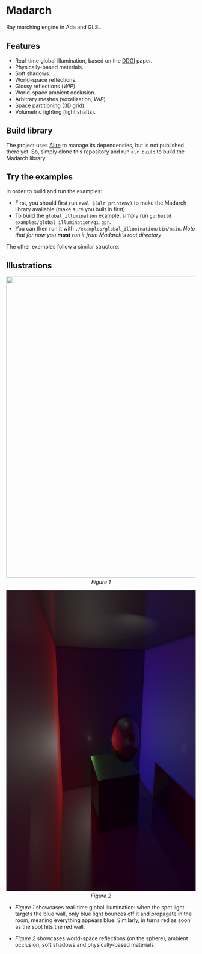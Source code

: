 # Madarch
Ray marching engine in Ada and GLSL.

## Features

- Real-time global illumination, based on the <a href=http://jcgt.org/published/0008/02/01/paper-lowres.pdf>DDGI</a> paper.
- Physically-based materials.
- Soft shadows.
- World-space reflections.
- Glossy reflections (*WIP*).
- World-space ambient occlusion.
- Arbitrary meshes (voxelization, *WIP*).
- Space partitioning (3D grid).
- Volumetric lighting (light shafts).

## Build library

The project uses [Alire](https://alire.ada.dev/) to manage its dependencies, but is not published there yet. So, simply clone this repository and run `alr build` to build the Madarch library.

## Try the examples

In order to build and run the examples:

- First, you should first run `eval $(alr printenv)` to make the Madarch library available (make sure you built in first).
- To build the `global_illumination` example, simply run `gprbuild examples/global_illumination/gi.gpr`.
- You can then run it with `./examples/global_illumination/bin/main`. *Note that for now you **must** run it from Madarch's root directory*

The other examples follow a similar structure.

## Illustrations

<p align="center">
  <img width=800 height=800 src="media/realtime_gi.gif"><br>
  <i>Figure 1</i>
</p>

<p align="center">
  <img width=800 height=800 src="media/room.png"><br>
  <i>Figure 2</i>
</p>

- *Figure 1* showcases real-time global illumination: when the spot light targets the blue wall, only blue light bounces off it and propagate in the room, meaning everything appears blue. Similarly, in turns red as soon as the spot hits the red wall.

- *Figure 2* showcases world-space reflections (on the sphere), ambient occlusion, soft shadows and physically-based materials.
